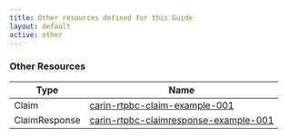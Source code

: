 ```yaml
---
title: Other resources defined for this Guide
layout: default
active: other
---
```


<!-- { :.no_toc } -->

<!-- TOC  the css styling for this is \pages\assets\css\project.css under 'markdown-toc'-->

<!-- * Do not remove this line (it will not be displayed)
{:toc} -->

<!-- end TOC -->

### Other Resources

<table>
<thead>
<tr>
<th>Type</th>
<th>Name</th>
</tr>
</thead>
<tbody>
<tr>
<td>Claim</td>
<td><a href="Claim-carin-rtpbc-claim-example-001.html">carin-rtpbc-claim-example-001</a></td>
</tr>
<tr>
<td>ClaimResponse</td>
<td><a href="ClaimResponse-carin-rtpbc-claimresponse-example-001.html">carin-rtpbc-claimresponse-example-001</a></td>
</tr>
</tbody>
</table>
